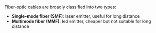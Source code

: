 Fiber-optic cables are broadly classified into two types:

- **Single-mode fiber (SMF)**: laser emitter, useful for long distance
- **Multimode fiber (MMF)**: led emitter, cheaper but not suitable for long distance
